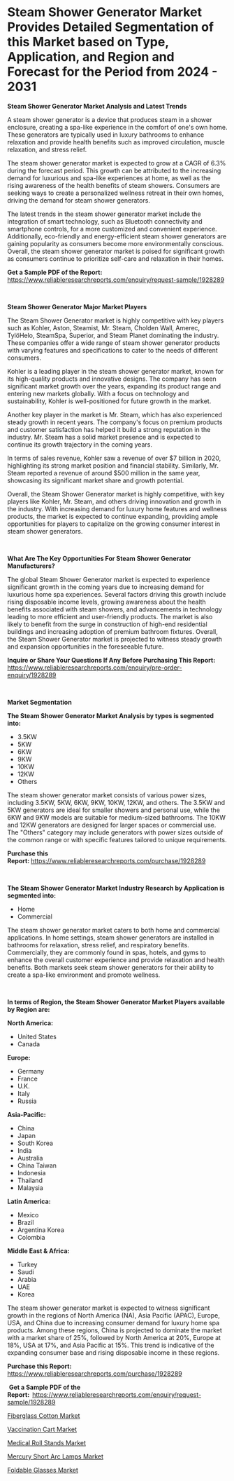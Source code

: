 <p><h1>Steam Shower Generator Market Provides Detailed Segmentation of this Market based on Type, Application, and Region and Forecast for the Period from 2024 - 2031</h1></p><p><strong>Steam Shower Generator Market Analysis and Latest Trends</strong></p>
<p><p>A steam shower generator is a device that produces steam in a shower enclosure, creating a spa-like experience in the comfort of one's own home. These generators are typically used in luxury bathrooms to enhance relaxation and provide health benefits such as improved circulation, muscle relaxation, and stress relief.</p><p>The steam shower generator market is expected to grow at a CAGR of 6.3% during the forecast period. This growth can be attributed to the increasing demand for luxurious and spa-like experiences at home, as well as the rising awareness of the health benefits of steam showers. Consumers are seeking ways to create a personalized wellness retreat in their own homes, driving the demand for steam shower generators.</p><p>The latest trends in the steam shower generator market include the integration of smart technology, such as Bluetooth connectivity and smartphone controls, for a more customized and convenient experience. Additionally, eco-friendly and energy-efficient steam shower generators are gaining popularity as consumers become more environmentally conscious. Overall, the steam shower generator market is poised for significant growth as consumers continue to prioritize self-care and relaxation in their homes.</p></p>
<p><strong>Get a Sample PDF of the Report:&nbsp;</strong> <a href="https://www.reliableresearchreports.com/enquiry/request-sample/1928289">https://www.reliableresearchreports.com/enquiry/request-sample/1928289</a></p>
<p>&nbsp;</p>
<p><strong>Steam Shower Generator Major Market Players</strong></p>
<p><p>The Steam Shower Generator market is highly competitive with key players such as Kohler, Aston, Steamist, Mr. Steam, Cholden Wall, Amerec, TylöHelo, SteamSpa, Superior, and Steam Planet dominating the industry. These companies offer a wide range of steam shower generator products with varying features and specifications to cater to the needs of different consumers.</p><p>Kohler is a leading player in the steam shower generator market, known for its high-quality products and innovative designs. The company has seen significant market growth over the years, expanding its product range and entering new markets globally. With a focus on technology and sustainability, Kohler is well-positioned for future growth in the market.</p><p>Another key player in the market is Mr. Steam, which has also experienced steady growth in recent years. The company's focus on premium products and customer satisfaction has helped it build a strong reputation in the industry. Mr. Steam has a solid market presence and is expected to continue its growth trajectory in the coming years.</p><p>In terms of sales revenue, Kohler saw a revenue of over $7 billion in 2020, highlighting its strong market position and financial stability. Similarly, Mr. Steam reported a revenue of around $500 million in the same year, showcasing its significant market share and growth potential.</p><p>Overall, the Steam Shower Generator market is highly competitive, with key players like Kohler, Mr. Steam, and others driving innovation and growth in the industry. With increasing demand for luxury home features and wellness products, the market is expected to continue expanding, providing ample opportunities for players to capitalize on the growing consumer interest in steam shower generators.</p></p>
<p>&nbsp;</p>
<p><strong>What Are The Key Opportunities For Steam Shower Generator Manufacturers?</strong></p>
<p><p>The global Steam Shower Generator market is expected to experience significant growth in the coming years due to increasing demand for luxurious home spa experiences. Several factors driving this growth include rising disposable income levels, growing awareness about the health benefits associated with steam showers, and advancements in technology leading to more efficient and user-friendly products. The market is also likely to benefit from the surge in construction of high-end residential buildings and increasing adoption of premium bathroom fixtures. Overall, the Steam Shower Generator market is projected to witness steady growth and expansion opportunities in the foreseeable future.</p></p>
<p><strong>Inquire or Share Your Questions If Any Before Purchasing This Report:</strong> <a href="https://www.reliableresearchreports.com/enquiry/pre-order-enquiry/1928289">https://www.reliableresearchreports.com/enquiry/pre-order-enquiry/1928289</a></p>
<p>&nbsp;</p>
<p><strong>Market Segmentation</strong></p>
<p><strong>The Steam Shower Generator Market Analysis by types is segmented into:</strong></p>
<p><ul><li>3.5KW</li><li>5KW</li><li>6KW</li><li>9KW</li><li>10KW</li><li>12KW</li><li>Others</li></ul></p>
<p><p>The steam shower generator market consists of various power sizes, including 3.5KW, 5KW, 6KW, 9KW, 10KW, 12KW, and others. The 3.5KW and 5KW generators are ideal for smaller showers and personal use, while the 6KW and 9KW models are suitable for medium-sized bathrooms. The 10KW and 12KW generators are designed for larger spaces or commercial use. The "Others" category may include generators with power sizes outside of the common range or with specific features tailored to unique requirements.</p></p>
<p><strong>Purchase this Report:&nbsp;</strong><a href="https://www.reliableresearchreports.com/purchase/1928289">https://www.reliableresearchreports.com/purchase/1928289</a></p>
<p>&nbsp;</p>
<p><strong>The Steam Shower Generator Market Industry Research by Application is segmented into:</strong></p>
<p><ul><li>Home</li><li>Commercial</li></ul></p>
<p><p>The steam shower generator market caters to both home and commercial applications. In home settings, steam shower generators are installed in bathrooms for relaxation, stress relief, and respiratory benefits. Commercially, they are commonly found in spas, hotels, and gyms to enhance the overall customer experience and provide relaxation and health benefits. Both markets seek steam shower generators for their ability to create a spa-like environment and promote wellness.</p></p>
<p>&nbsp;</p>
<p><strong>In terms of Region, the Steam Shower Generator Market Players available by Region are:</strong></p>
<p>
    <p> <strong> North America: </strong>
        <ul>
            <li>United States</li>
            <li>Canada</li>
        </ul>
        </p> 
    <p> <strong> Europe: </strong>
        <ul>
            <li>Germany</li>
            <li>France</li>
            <li>U.K.</li>
            <li>Italy</li>
            <li>Russia</li>
        </ul>
        </p> 
    <p> <strong> Asia-Pacific: </strong>
        <ul>
            <li>China</li>
            <li>Japan</li>
            <li>South Korea</li>
            <li>India</li>
            <li>Australia</li>
            <li>China Taiwan</li>
            <li>Indonesia</li>
            <li>Thailand</li>
            <li>Malaysia</li>
        </ul>
        </p> 
    <p> <strong> Latin America: </strong>
        <ul>
            <li>Mexico</li>
            <li>Brazil</li>
            <li>Argentina Korea</li>
            <li>Colombia</li>
        </ul>
        </p> 
    <p> <strong> Middle East & Africa: </strong>
        <ul>
            <li>Turkey</li>
            <li>Saudi</li>
            <li>Arabia</li>
            <li>UAE</li>
            <li>Korea</li>
        </ul>
    </p>
    </p>
<p><p>The steam shower generator market is expected to witness significant growth in the regions of North America (NA), Asia Pacific (APAC), Europe, USA, and China due to increasing consumer demand for luxury home spa products. Among these regions, China is projected to dominate the market with a market share of 25%, followed by North America at 20%, Europe at 18%, USA at 17%, and Asia Pacific at 15%. This trend is indicative of the expanding consumer base and rising disposable income in these regions.</p></p>
<p><strong>Purchase this Report: </strong><a href="https://www.reliableresearchreports.com/purchase/1928289">https://www.reliableresearchreports.com/purchase/1928289</a></p>
<p>&nbsp;<strong>Get a Sample PDF of the Report:&nbsp;&nbsp;</strong><a href="https://www.reliableresearchreports.com/enquiry/request-sample/1928289">https://www.reliableresearchreports.com/enquiry/request-sample/1928289</a></p>
<p><strong></strong></p>
<p><p><a href="https://view.publitas.com/reportprime-1/fiberglass-cotton-market-size-reflecting-a-forecast-till-2031-market-by-type-by-application-and-by-geography/">Fiberglass Cotton Market</a></p><p><a href="https://automatic-knee-4c7.notion.site/Global-Vaccination-Cart-Market-Size-and-Market-Trends-Insights-and-Projections-from-2024-to-2031-9507f1c91b144581834c94fd57322cbb">Vaccination Cart Market</a></p><p><a href="https://sulfuric-clavicle-d39.notion.site/Medical-Roll-Stands-Market-Size-Global-Industry-Overview-Market-Segmentation-and-Forecast-2024-to-2597c6b869324c56a104e92607cc9fa9">Medical Roll Stands Market</a></p><p><a href="https://sulfuric-clavicle-d39.notion.site/Mercury-Short-Arc-Lamps-Market-Analysis-Examines-its-Scope-on-Growth-Opportunities-and-Forecasted-T-d82ad148e7df43bf8efdf29e7b3bf58f">Mercury Short Arc Lamps Market</a></p><p><a href="https://view.publitas.com/reportprime-1/insights-into-foldable-glasses-market-size-analysing-market-share-trends-and-growth-from-2024-to-2031/">Foldable Glasses Market</a></p></p>